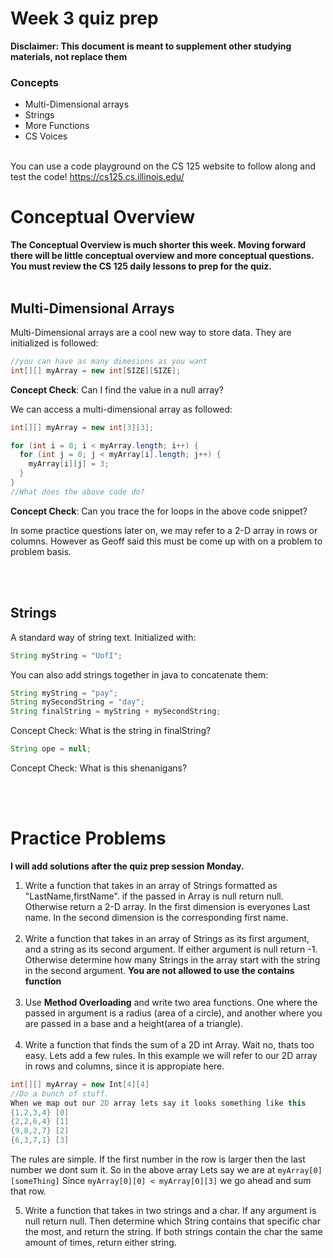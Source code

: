 # Week 3 quiz prep
**Disclaimer: This document is meant to supplement other studying materials, not replace them**<br>

### Concepts
   * Multi-Dimensional arrays
   * Strings
   * More Functions
   * CS Voices
   <br></br>
   
   You can use a code playground on the CS 125 website to follow along and test the code! https://cs125.cs.illinois.edu/
   

# Conceptual Overview
**The Conceptual Overview is much shorter this week. Moving forward there will be little conceptual overview and more conceptual questions. You must review the CS 125 daily lessons to prep for the quiz.**
<br></br>
## Multi-Dimensional Arrays
Multi-Dimensional arrays are a cool new way to store data. They are initialized is followed:
```Java
//you can have as many dimesions as you want
int[][] myArray = new int[SIZE][SIZE];
```
**Concept Check**: Can I find the value in a null array?

We can access a multi-dimensional array as followed:
```Java
int[][] myArray = new int[3][3];

for (int i = 0; i < myArray.length; i++) {
  for (int j = 0; j < myArray[i].length; j++) {
    myArray[i][j] = 3;
  }
}
//What does the above code do?
```
**Concept Check**: Can you trace the for loops in the above code snippet?

In some practice questions later on, we may refer to a 2-D array in rows or columns. However as Geoff said this must be come up with on a problem to problem basis.

  <br></br>
  ## Strings
  A standard way of string text. Initialized with:
  ```java
  String myString = "UofI";
  ```
  You can also add strings together in java to concatenate them:
  ```java
  String myString = "pay";
  String mySecondString = "day";
  String finalString = myString + mySecondString;
  ```
  Concept Check: What is the string in finalString?<br>
  ```Java
  String ope = null;
  ```
  Concept Check: What is this shenanigans?
  

 <br></br>
 # Practice Problems
 **I will add solutions after the quiz prep session Monday.**<br>

 
 1. Write a function that takes in an array of Strings formatted as "LastName,firstName". if the passed in Array is null return null. Otherwise return a 2-D array. In the first dimension is everyones Last name. In the second dimension is the corresponding first name.
  <br></br>
 2. Write a function that takes in an array of Strings as its first argument, and a string as its second argument. If either argument is null return -1. Otherwise determine how many Strings in the array start with the string in the second argument. **You are not allowed to use the contains function**
   <br></br>
 3. Use **Method Overloading** and write two area functions. One where the passed in argument is a radius (area of a circle), and another where you are passed in a base and a height(area of a triangle).
    <br></br>
4. Write a function that finds the sum of a 2D int Array. Wait no, thats too easy. Lets add a few rules. In this example we will refer to our 2D array in rows and columns, since it is appropiate here.
```java
int[][] myArray = new Int[4][4]
//Do a bunch of stuff.
When we map out our 2D array lets say it looks something like this
{1,2,3,4} [0]
{2,2,6,4} [1]
{9,8,2,7} [2]
{6,3,7,1} [3]
```
The rules are simple. If the first number in the row is larger then the last number we dont sum it. So in the above array Lets say we are at ``myArray[0][someThing]`` Since ``myArray[0][0] < myArray[0][3]`` we go ahead and sum that row. <br>

5. Write a function that takes in two strings and a char. If any argument is null return null. Then determine which String contains that specific char the most, and return the string. If both strings contain the char the same amount of times, return either string.


  
  


